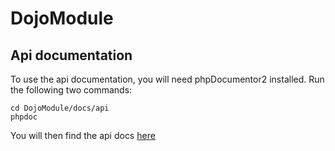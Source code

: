 DojoModule
==========

## Api documentation

To use the api documentation, you will need phpDocumentor2 installed. Run the following two commands:

    cd DojoModule/docs/api
    phpdoc

You will then find the api docs [here](../api/index.html)